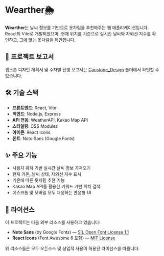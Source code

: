# Wearther🌦️

**Wearther**는 날씨 정보를 기반으로 옷차림을 추천해주는 웹 애플리케이션입니다.  
React와 Vite로 개발되었으며, 현재 위치를 기준으로 실시간 날씨와 자외선 지수를 확인하고, 그에 맞는 옷차림을 제안합니다.

## 📑 프로젝트 보고서

캡스톤 디자인 계획서 및 주차별 진행 보고서는 [Capstone_Design](./Capstone_Design) 폴더에서 확인할 수 있습니다.

## 🛠️ 기술 스택

- **프론트엔드**: React, Vite  
- **백엔드**: Node.js, Express  
- **API 연동**: WeatherAPI, Kakao Map API  
- **스타일링**: CSS Modules  
- **아이콘**: React Icons  
- **폰트**: Noto Sans (Google Fonts)

## ✨ 주요 기능

- 사용자 위치 기반 실시간 날씨 정보 가져오기  
- 현재 기온, 날씨 상태, 자외선 지수 표시  
- 기온에 따른 옷차림 추천 기능  
- Kakao Map API를 활용한 키워드 기반 위치 검색  
- 데스크톱 및 모바일 모두 대응하는 반응형 UI

## 📄 라이선스

이 프로젝트는 다음 외부 리소스를 사용하고 있습니다:

- **Noto Sans** (by Google Fonts) — [SIL Open Font License 1.1](https://scripts.sil.org/OFL)  
- **React Icons** (Font Awesome 6 포함) — [MIT License](https://github.com/react-icons/react-icons)

위 리소스들은 모두 오픈소스 및 상업적 사용이 허용된 라이선스를 따릅니다.
